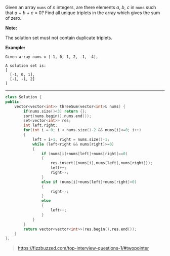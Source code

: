 Given an array `nums` of *n* integers, are there elements *a*, *b*, *c* in `nums` such that *a* + *b* + *c* = 0? Find all unique triplets in the array which gives the sum of zero.

**Note:**

The solution set must not contain duplicate triplets.

**Example:**

```
Given array nums = [-1, 0, 1, 2, -1, -4],

A solution set is:
[
  [-1, 0, 1],
  [-1, -1, 2]
]
```

---

```cpp
class Solution {
public:
    vector<vector<int>> threeSum(vector<int>& nums) {
        if(nums.size()<3) return {};
        sort(nums.begin(),nums.end());
        set<vector<int>> res;
        int left,right;
        for(int i = 0; i < nums.size()-2 && nums[i]<=0; i++)
        {
            left = i+1, right = nums.size()-1;
            while (left<right && nums[right]>=0)
            {
                if (nums[i]+nums[left]+nums[right]==0)
                {
                    res.insert({nums[i],nums[left],nums[right]});
                    left++;
                    right--;
                }
                else if (nums[i]+nums[left]+nums[right]>0)
                {
                    right--;
                }
                else
                {
                    left++;
                }
            }
        }
        return vector<vector<int>>(res.begin(),res.end());
    }
};
```

> <https://fizzbuzzed.com/top-interview-questions-1/#twopointer>
